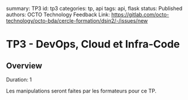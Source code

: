 summary: TP3
id: tp3
categories: tp, api
tags: api, flask
status: Published
authors: OCTO Technology
Feedback Link: https://gitlab.com/octo-technology/octo-bda/cercle-formation/dsin2/-/issues/new

# TP3 - DevOps, Cloud et Infra-Code

## Overview
Duration: 1

Les manipulations seront faites par les formateurs pour ce TP.